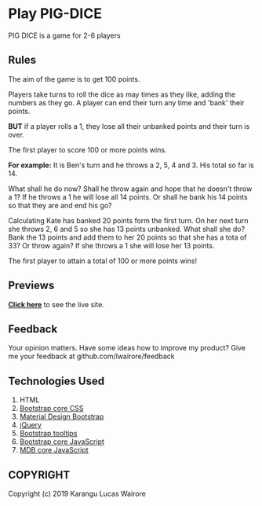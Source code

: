 # Play PIG-DICE

PIG DICE is a game for 2-6 players

## Rules
The aim of the game is to get 100 points. 

Players take turns to roll the dice as may times as they like, adding the numbers as they go. A player can end their turn any time and 'bank' their points.

**BUT** if a player rolls a 1, they lose all their unbanked points and their turn is over. 

The first player to score 100 or more points wins.

**For example:** 
It is Ben's turn and he throws a 2, 5, 4 and 3. His total so far is 14.

What shall he do now? Shall he throw again and hope that he doesn't throw a 1? If he throws a 1 he will lose all 14 points. Or shall he bank his 14 points so that they are and end his go?

Calculating Kate has banked 20 points form the first turn. On her next turn she throws 2, 6 and 5 so she has 13 points unbanked. What shall she do? Bank the 13 points and add them to her 20 points so that she has a tota of 33? Or throw again? If she throws a 1 she will lose her 13 points.

The first player to attain a total of 100 or more points wins!

## Previews
**[Click here](https://lwairore.github.io/pig-dice/)** to see the live site.

## Feedback
Your opinion matters. 
Have some ideas how to improve my product?
Give me your feedback at github.com/lwairore/feedback

## Technologies Used
1. HTML
2. [Bootstrap core CSS](https://cdnjs.cloudflare.com/ajax/libs/twitter-bootstrap/4.3.1/css/bootstrap.min.css)
3. [Material Design Bootstrap](https://cdnjs.cloudflare.com/ajax/libs/mdbootstrap/4.7.6/css/mdb.min.css)
4. [jQuery](https://cdnjs.cloudflare.com/ajax/libs/jquery/3.3.1/jquery.min.js)
5. [Bootstrap tooltips](https://cdnjs.cloudflare.com/ajax/libs/popper.js/1.14.4/umd/popper.min.js)
6. [Bootstrap core JavaScript](https://cdnjs.cloudflare.com/ajax/libs/twitter-bootstrap/4.3.1/js/bootstrap.min.js)
7. [MDB core JavaScript](https://cdnjs.cloudflare.com/ajax/libs/mdbootstrap/4.7.6/js/mdb.min.js)

## COPYRIGHT
Copyright (c) 2019 Karangu Lucas Wairore


